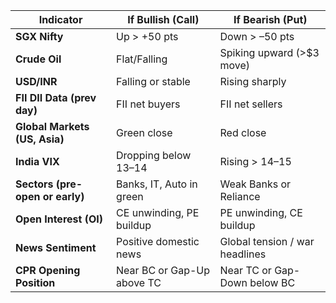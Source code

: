 | Indicator                       | If Bullish (Call)          | If Bearish (Put)               |
| ------------------------------- | -------------------------- | ------------------------------ |
| **SGX Nifty**                   | Up > +50 pts               | Down > –50 pts                 |
| **Crude Oil**                   | Flat/Falling               | Spiking upward (>\$3 move)     |
| **USD/INR**                     | Falling or stable          | Rising sharply                 |
| **FII DII Data (prev day)**     | FII net buyers             | FII net sellers                |
| **Global Markets (US, Asia)**   | Green close                | Red close                      |
| **India VIX**                   | Dropping below 13–14       | Rising > 14–15                 |
| **Sectors (pre-open or early)** | Banks, IT, Auto in green   | Weak Banks or Reliance         |
| **Open Interest (OI)**          | CE unwinding, PE buildup   | PE unwinding, CE buildup       |
| **News Sentiment**              | Positive domestic news     | Global tension / war headlines |
| **CPR Opening Position**        | Near BC or Gap-Up above TC | Near TC or Gap-Down below BC   |
